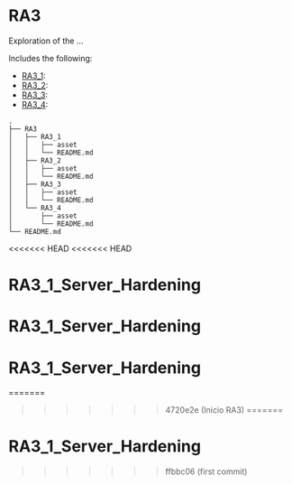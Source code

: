# RA3

Exploration of the ...

Includes the following:
* [RA3_1](#TODO):
* [RA3_2](#TODO):
* [RA3_3](#TODO):
* [RA3_4](#TODO):

```
.
├── RA3
│   ├── RA3_1
│   │   ├── asset
│   │   └── README.md
│   ├── RA3_2
│   │   ├── asset
│   │   └── README.md
│   ├── RA3_3
│   │   ├── asset
│   │   └── README.md
│   └── RA3_4
│       ├── asset
│       └── README.md
└── README.md

```
<<<<<<< HEAD
<<<<<<< HEAD
# RA3_1_Server_Hardening
# RA3_1_Server_Hardening
# RA3_1_Server_Hardening
=======
>>>>>>> 4720e2e (Inicio RA3)
=======
# RA3_1_Server_Hardening
>>>>>>> ffbbc06 (first commit)
